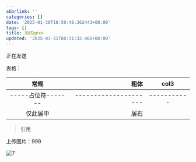 ```yaml
---
abbrlink: ''
categories: []
date: '2025-01-30T18:50:48.362443+08:00'
tags: []
title: 测试qexo
updated: '2025-01-31T08:31:32.466+08:00'
---
```

正在发送

表格：


|        常规        |                  粗体 |    col3    |
| :----------------: | --------------------: | :---------: |
| -----占位符------- | --------------------- | ----------- |
|      仅此居中      |                  居右 |            |

> 引用

上传图片：999

![7](https://oxarlly.github.io/images/25/1/蒲公英_dd5ac08efa953f6097e70fa57df7e207.jpg "9")
